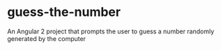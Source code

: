 # guess-the-number
An Angular 2 project that prompts the user to guess a number randomly generated by the computer
